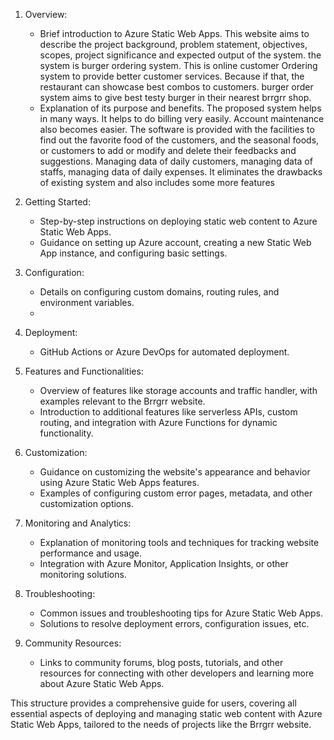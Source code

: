 1. Overview:
   - Brief introduction to Azure Static Web Apps.
This website aims to describe the project background, problem statement, objectives, scopes, project significance and expected output of the system.
the system is burger ordering system. This is online customer Ordering system to provide better customer services.
Because if that, the restaurant can showcase best combos to customers. burger order system aims to give best testy burger in their nearest brrgrr shop.
   - Explanation of its purpose and benefits.
The proposed system helps in many ways.
 It helps to do billing very easily.
 Account maintenance also becomes easier.
 The software is provided with the facilities to find out the favorite food of the customers, and the seasonal foods, or customers to add or modify and delete their feedbacks and suggestions.
 Managing data of daily customers, managing data of staffs, managing data of daily expenses. It eliminates the drawbacks of existing system and also includes some more features
   

2. Getting Started:
   - Step-by-step instructions on deploying static web content to Azure Static Web Apps.
   - Guidance on setting up Azure account, creating a new Static Web App instance, and configuring basic settings.

3. Configuration:
   - Details on configuring custom domains, routing rules, and environment variables.
   - 

4. Deployment:
   - GitHub Actions or Azure DevOps for automated deployment.

5. Features and Functionalities:
   - Overview of features like storage accounts and traffic handler, with examples relevant to the Brrgrr website.
   - Introduction to additional features like serverless APIs, custom routing, and integration with Azure Functions for dynamic functionality.

6. Customization:
   - Guidance on customizing the website's appearance and behavior using Azure Static Web Apps features.
   - Examples of configuring custom error pages, metadata, and other customization options.

7. Monitoring and Analytics:
   - Explanation of monitoring tools and techniques for tracking website performance and usage.
   - Integration with Azure Monitor, Application Insights, or other monitoring solutions.

8. Troubleshooting:
   - Common issues and troubleshooting tips for Azure Static Web Apps.
   - Solutions to resolve deployment errors, configuration issues, etc.


9. Community Resources:
    - Links to community forums, blog posts, tutorials, and other resources for connecting with other developers and learning more about Azure Static Web Apps.

This structure provides a comprehensive guide for users, covering all essential aspects of deploying and managing static web content with Azure Static Web Apps, tailored to the needs of projects like the Brrgrr website.
